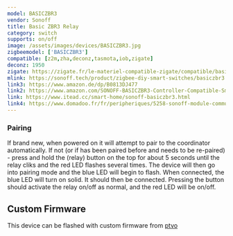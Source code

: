 ```yaml
---
model: BASICZBR3
vendor: Sonoff
title: Basic ZBR3 Relay
category: switch
supports: on/off
image: /assets/images/devices/BASICZBR3.jpg
zigbeemodel: ['BASICZBR3']
compatible: [z2m,zha,deconz,tasmota,iob,zigate]
deconz: 1950
zigate: https://zigate.fr/le-materiel-compatible-zigate/compatible/basiczbr3
mlink: https://sonoff.tech/product/zigbee-diy-smart-switches/basiczbr3
link3: https://www.amazon.de/dp/B0813DJ477
link2: https://www.amazon.com/SONOFF-BASICZBR3-Controller-Compatible-SmartThings/dp/B07ZPRXMMD
link: https://www.itead.cc/smart-home/sonoff-basiczbr3.html
link4: https://www.domadoo.fr/fr/peripheriques/5258-sonoff-module-commutateur-10a-zigbee-30.html
---
```

### Pairing
If brand new, when powered on it will attempt to pair to the coordinator automatically. If not (or if has been paired before and needs to be re-paired) - press and hold the (relay) button on the top for about 5 seconds until the relay cliks and the red LED flashes several times. The device will then go into pairing mode and the blue LED will begin to flash. When connected, the blue LED will turn on solid. It should then be connected. Pressing the button should activate the relay on/off as normal, and the red LED will be on/off. 

## Custom Firmware
This device can be flashed with custom firmware from [ptvo](https://ptvo.info/sonoff-basic-zbr3-with-the-configurable-firmware-283/)
